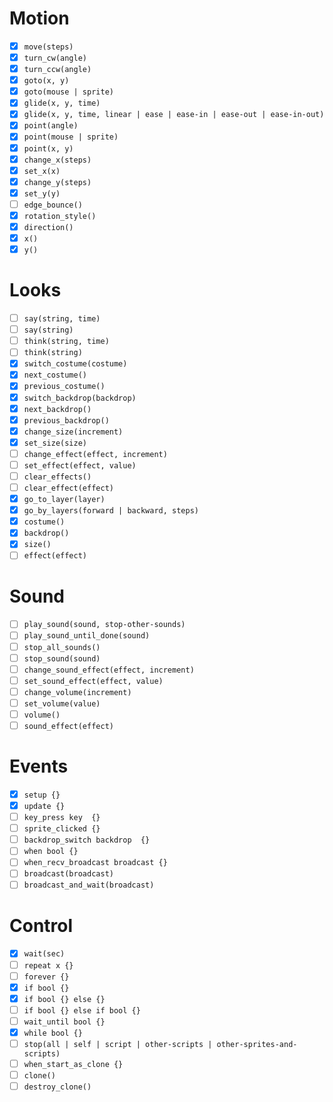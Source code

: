 # Motion

- [x] `move(steps)`
- [x] `turn_cw(angle)`
- [x] `turn_ccw(angle)`
- [x] `goto(x, y)`
- [x] `goto(mouse | sprite)`
- [x] `glide(x, y, time)`
- [x] `glide(x, y, time, linear | ease | ease-in | ease-out | ease-in-out)`
- [x] `point(angle)`
- [x] `point(mouse | sprite)`
- [x] `point(x, y)`
- [x] `change_x(steps)`
- [x] `set_x(x)`
- [x] `change_y(steps)`
- [x] `set_y(y)`
- [ ] `edge_bounce()`
- [x] `rotation_style()`
- [x] `direction()`
- [x] `x()`
- [x] `y()`

# Looks

- [ ] `say(string, time)`
- [ ] `say(string)`
- [ ] `think(string, time)`
- [ ] `think(string)`
- [x] `switch_costume(costume)`
- [x] `next_costume()`
- [x] `previous_costume()`
- [x] `switch_backdrop(backdrop)`
- [x] `next_backdrop()`
- [x] `previous_backdrop()`
- [x] `change_size(increment)`
- [x] `set_size(size)`
- [ ] `change_effect(effect, increment)`
- [ ] `set_effect(effect, value)`
- [ ] `clear_effects()`
- [ ] `clear_effect(effect)`
- [x] `go_to_layer(layer)`
- [x] `go_by_layers(forward | backward, steps)`
- [x] `costume()`
- [x] `backdrop()`
- [x] `size()`
- [ ] `effect(effect)`

# Sound

- [ ] `play_sound(sound, stop-other-sounds)`
- [ ] `play_sound_until_done(sound)`
- [ ] `stop_all_sounds()`
- [ ] `stop_sound(sound)`
- [ ] `change_sound_effect(effect, increment)`
- [ ] `set_sound_effect(effect, value)`
- [ ] `change_volume(increment)`
- [ ] `set_volume(value)`
- [ ] `volume()`
- [ ] `sound_effect(effect)`

# Events

- [x] `setup {}`
- [x] `update {}`
- [ ] `key_press key  {}`
- [ ] `sprite_clicked {}`
- [ ] `backdrop_switch backdrop  {}`
- [ ] `when bool {}`
- [ ] `when_recv_broadcast broadcast {}`
- [ ] `broadcast(broadcast)`
- [ ] `broadcast_and_wait(broadcast)`

# Control

- [x] `wait(sec)`
- [ ] `repeat x {}`
- [ ] `forever {}`
- [x] `if bool {}`
- [x] `if bool {} else {}`
- [ ] `if bool {} else if bool {}`
- [ ] `wait_until bool {}`
- [x] `while bool {}`
- [ ] `stop(all | self | script | other-scripts | other-sprites-and-scripts)`
- [ ] `when_start_as_clone {}`
- [ ] `clone()`
- [ ] `destroy_clone()`
